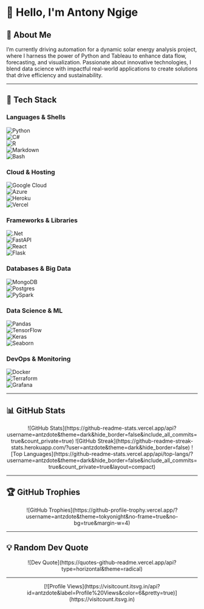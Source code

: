 # 👋 Hello, I'm Antony Ngige

## 💫 About Me  
I’m currently driving automation for a dynamic solar energy analysis project, where I harness the power of Python and Tableau to enhance data flow, forecasting, and visualization. Passionate about innovative technologies, I blend data science with impactful real-world applications to create solutions that drive efficiency and sustainability.

---

## 🚀 Tech Stack  

### Languages & Shells  
![Python](https://img.shields.io/badge/python-3670A0?style=for-the-badge&logo=python&logoColor=ffdd54)  
![C#](https://img.shields.io/badge/c%23-%23239120.svg?style=for-the-badge&logo=csharp&logoColor=white)  
![R](https://img.shields.io/badge/r-%23276DC3.svg?style=for-the-badge&logo=r&logoColor=white)  
![Markdown](https://img.shields.io/badge/markdown-%23000000.svg?style=for-the-badge&logo=markdown&logoColor=white)  
![Bash](https://img.shields.io/badge/bash-%23121011.svg?style=for-the-badge&logo=gnu-bash&logoColor=white)  

### Cloud & Hosting  
![Google Cloud](https://img.shields.io/badge/GoogleCloud-%234285F4.svg?style=for-the-badge&logo=google-cloud&logoColor=white)  
![Azure](https://img.shields.io/badge/azure-%230072C6.svg?style=for-the-badge&logo=microsoftazure&logoColor=white)  
![Heroku](https://img.shields.io/badge/heroku-%23430098.svg?style=for-the-badge&logo=heroku&logoColor=white)  
![Vercel](https://img.shields.io/badge/vercel-%23000000.svg?style=for-the-badge&logo=vercel&logoColor=white)  

### Frameworks & Libraries  
![.Net](https://img.shields.io/badge/.NET-5C2D91?style=for-the-badge&logo=.net&logoColor=white)  
![FastAPI](https://img.shields.io/badge/FastAPI-005571?style=for-the-badge&logo=fastapi)  
![React](https://img.shields.io/badge/react-%2320232a.svg?style=for-the-badge&logo=react&logoColor=%2361DAFB)  
![Flask](https://img.shields.io/badge/flask-%23000.svg?style=for-the-badge&logo=flask&logoColor=white)  

### Databases & Big Data  
![MongoDB](https://img.shields.io/badge/MongoDB-%234ea94b.svg?style=for-the-badge&logo=mongodb&logoColor=white)  
![Postgres](https://img.shields.io/badge/postgres-%23316192.svg?style=for-the-badge&logo=postgresql&logoColor=white)  
![PySpark](https://img.shields.io/badge/PySpark-%23E25A1C.svg?style=for-the-badge&logo=apache-spark&logoColor=white)  

### Data Science & ML  
![Pandas](https://img.shields.io/badge/pandas-%23150458.svg?style=for-the-badge&logo=pandas&logoColor=white)  
![TensorFlow](https://img.shields.io/badge/TensorFlow-%23FF6F00.svg?style=for-the-badge&logo=TensorFlow&logoColor=white)  
![Keras](https://img.shields.io/badge/Keras-%23D00000.svg?style=for-the-badge&logo=Keras&logoColor=white)  
![Seaborn](https://img.shields.io/badge/seaborn-%2380AAFF.svg?style=for-the-badge&logo=seaborn&logoColor=white)  

### DevOps & Monitoring  
![Docker](https://img.shields.io/badge/docker-%230db7ed.svg?style=for-the-badge&logo=docker&logoColor=white)  
![Terraform](https://img.shields.io/badge/terraform-%235835CC.svg?style=for-the-badge&logo=terraform&logoColor=white)  
![Grafana](https://img.shields.io/badge/grafana-%23F46800.svg?style=for-the-badge&logo=grafana&logoColor=white)  

---

## 📊 GitHub Stats  
<div align="center">  
![GitHub Stats](https://github-readme-stats.vercel.app/api?username=antzdote&theme=dark&hide_border=false&include_all_commits=true&count_private=true)  
![GitHub Streak](https://github-readme-streak-stats.herokuapp.com/?user=antzdote&theme=dark&hide_border=false)  
![Top Languages](https://github-readme-stats.vercel.app/api/top-langs/?username=antzdote&theme=dark&hide_border=false&include_all_commits=true&count_private=true&layout=compact)  
</div>  

---

## 🏆 GitHub Trophies  
<div align="center">  
![GitHub Trophies](https://github-profile-trophy.vercel.app/?username=antzdote&theme=tokyonight&no-frame=true&no-bg=true&margin-w=4)  
</div>  

---

## 💡 Random Dev Quote  
<div align="center">  
![Dev Quote](https://quotes-github-readme.vercel.app/api?type=horizontal&theme=radical)  
</div>  

---

<div align="center">  
[![Profile Views](https://visitcount.itsvg.in/api?id=antzdote&label=Profile%20Views&color=6&pretty=true)](https://visitcount.itsvg.in)  
</div>  

